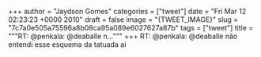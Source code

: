 
+++
author = "Jaydson Gomes"
categories = ["tweet"]
date = "Fri Mar 12 02:23:23 +0000 2010"
draft = false
image = "{TWEET_IMAGE}"
slug = "7c7a0e505a75596a8b08ca95a089e6027627a87b"
tags = ["tweet"]
title = """RT: @penkala: @deaballe n..."""
+++
RT: @penkala: @deaballe não entendi esse esquema da tatuada aí
